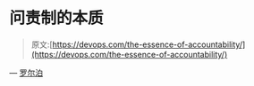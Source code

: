 # 问责制的本质

> 原文:[https://devops.com/the-essence-of-accountability/](https://devops.com/the-essence-of-accountability/)

— [罗尔泊](https://devops.com/author/breselman/)